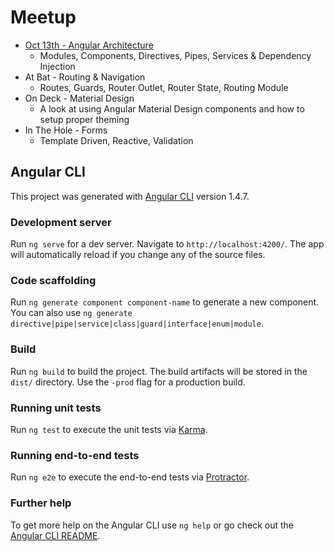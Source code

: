 # Meetup
* [Oct 13th - Angular Architecture](https://github.com/JacobBrandt/angular-meetup/tree/10.13.17)
  * Modules, Components, Directives, Pipes, Services & Dependency Injection
* At Bat - Routing & Navigation
  * Routes, Guards, Router Outlet, Router State, Routing Module
* On Deck - Material Design
  * A look at using Angular Material Design components and how to setup proper theming
* In The Hole - Forms
  * Template Driven, Reactive, Validation

## Angular CLI

This project was generated with [Angular CLI](https://github.com/angular/angular-cli) version 1.4.7.

### Development server

Run `ng serve` for a dev server. Navigate to `http://localhost:4200/`. The app will automatically reload if you change any of the source files.

### Code scaffolding

Run `ng generate component component-name` to generate a new component. You can also use `ng generate directive|pipe|service|class|guard|interface|enum|module`.

### Build

Run `ng build` to build the project. The build artifacts will be stored in the `dist/` directory. Use the `-prod` flag for a production build.

### Running unit tests

Run `ng test` to execute the unit tests via [Karma](https://karma-runner.github.io).

### Running end-to-end tests

Run `ng e2e` to execute the end-to-end tests via [Protractor](http://www.protractortest.org/).

### Further help

To get more help on the Angular CLI use `ng help` or go check out the [Angular CLI README](https://github.com/angular/angular-cli/blob/master/README.md).
